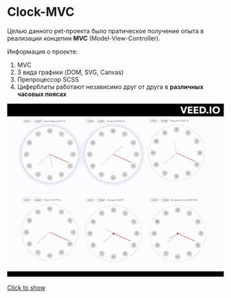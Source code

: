 # Clock-MVC

Целью данного pet-проекта было пратическое получение опыта в реализации концепии **MVC** (Model-View-Controller).

Информация о проекте:

1. MVC
2. 3 вида графики (DOM, SVG, Canvas)
3. Препроцессор SCSS
4. Циферблаты работают независимо друг от друга в **различных часовых поясах**

![clock-mvc](clock-mvc.gif)

[Click to show](https://brainhdv.github.io/clock-MVC)
